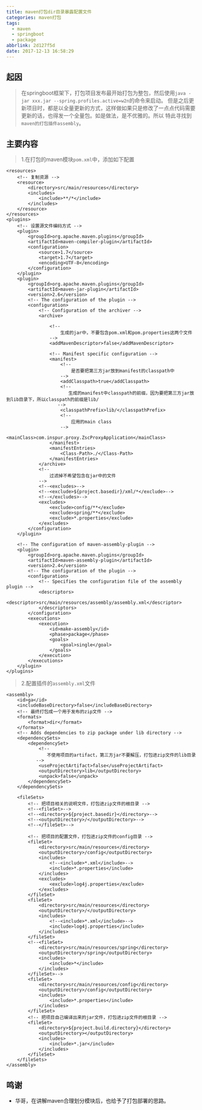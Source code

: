 ```yaml
---
title: maven打包dir目录暴露配置文件
categories: maven打包
tags:
  - maven
  - springboot
  - package
abbrlink: 2d127f5d
date: 2017-12-13 16:58:29
---
```


## 起因
> 在springboot框架下，打包项目发布最开始打包为整包，然后使用`java -jar xxx.jar --spring.profiles.active=w2n`的命令来启动。
但是之后更新项目时，都是以全量更新的方式，这样做如果只是修改了一点点代码需要更新的话，也得发一个全量包。如是做法，是不优雅的。所以
特此寻找到`maven的打包插件assembly`。
<!--more-->
## 主要内容
> 1.在打包的maven模块`pom.xml`中，添加如下配置

	<resources>
        <!-- 复制资源 -->
        <resource>
            <directory>src/main/resources</directory>
            <includes>
                <include>**/*</include>
            </includes>
        </resource>
    </resources>
    <plugins>
        <!-- 设置源文件编码方式 -->
        <plugin>
            <groupId>org.apache.maven.plugins</groupId>
            <artifactId>maven-compiler-plugin</artifactId>
            <configuration>
                <source>1.7</source>
                <target>1.7</target>
                <encoding>UTF-8</encoding>
            </configuration>
        </plugin>
        <plugin>
            <groupId>org.apache.maven.plugins</groupId>
            <artifactId>maven-jar-plugin</artifactId>
            <version>2.6</version>
            <!-- The configuration of the plugin -->
            <configuration>
                <!-- Configuration of the archiver -->
                <archive>

                    <!--
                        生成的jar中，不要包含pom.xml和pom.properties这两个文件
                    -->
                    <addMavenDescriptor>false</addMavenDescriptor>

                    <!-- Manifest specific configuration -->
                    <manifest>
                        <!--
                            是否要把第三方jar放到manifest的classpath中
                        -->
                        <addClasspath>true</addClasspath>
                        <!--
                           生成的manifest中classpath的前缀，因为要把第三方jar放到lib目录下，所以classpath的前缀是lib/
                       -->
                        <classpathPrefix>lib/</classpathPrefix>
                        <!--
                            应用的main class
                        -->
                        <mainClass>com.inspur.proxy.ZscProxyApplication</mainClass>
                    </manifest>
                    <manifestEntries>
                        <Class-Path>./</Class-Path>
                    </manifestEntries>
                </archive>
                <!--
                    过滤掉不希望包含在jar中的文件
                -->
                <!--<excludes>-->
                <!--<exclude>${project.basedir}/xml/*</exclude>-->
                <!--</excludes>-->
                <excludes>
                    <exclude>config/**</exclude>
                    <exclude>spring/**</exclude>
                    <exclude>*.properties</exclude>
                </excludes>
            </configuration>
        </plugin>

        <!-- The configuration of maven-assembly-plugin -->
        <plugin>
            <groupId>org.apache.maven.plugins</groupId>
            <artifactId>maven-assembly-plugin</artifactId>
            <version>2.4</version>
            <!-- The configuration of the plugin -->
            <configuration>
                <!-- Specifies the configuration file of the assembly plugin -->
                <descriptors>
                    <descriptor>src/main/resources/assembly/assembly.xml</descriptor>
                </descriptors>
            </configuration>
            <executions>
                <execution>
                    <id>make-assembly</id>
                    <phase>package</phase>
                    <goals>
                        <goal>single</goal>
                    </goals>
                </execution>
            </executions>
        </plugin>
    </plugins>

> 2.配置插件的`assembly.xml`文件


	<assembly>
	    <id>ga</id>
	    <includeBaseDirectory>false</includeBaseDirectory>
	    <!-- 最终打包成一个用于发布的zip文件 -->
	    <formats>
	        <format>dir</format>
	    </formats>
	    <!-- Adds dependencies to zip package under lib directory -->
	    <dependencySets>
	        <dependencySet>
	            <!--
	               不使用项目的artifact，第三方jar不要解压，打包进zip文件的lib目录
	           -->
	            <useProjectArtifact>false</useProjectArtifact>
	            <outputDirectory>lib</outputDirectory>
	            <unpack>false</unpack>
	        </dependencySet>
	    </dependencySets>

	    <fileSets>
	        <!-- 把项目相关的说明文件，打包进zip文件的根目录 -->
	        <!--<fileSet>-->
	        <!--<directory>${project.basedir}</directory>-->
	        <!--<outputDirectory>/</outputDirectory>-->
	        <!--</fileSet>-->

	        <!-- 把项目的配置文件，打包进zip文件的config目录 -->
	        <fileSet>
	            <directory>src/main/resources</directory>
	            <outputDirectory>/config</outputDirectory>
	            <includes>
	                <!--<include>*.xml</include>-->
	                <include>*.properties</include>
	            </includes>
	            <excludes>
	                <exclude>log4j.properties</exclude>
	            </excludes>
	        </fileSet>
	        <fileSet>
	            <directory>src/main/resources</directory>
	            <outputDirectory>/</outputDirectory>
	            <includes>
	                <!--<include>*.xml</include>-->
	                <include>log4j.properties</include>
	            </includes>
	        </fileSet>
	        <!--<fileSet>
	            <directory>src/main/resources/spring</directory>
	            <outputDirectory>/spring</outputDirectory>
	            <includes>
	                <include>*</include>
	            </includes>
	        </fileSet>-->
	        <fileSet>
	            <directory>src/main/resources/config</directory>
	            <outputDirectory>/config</outputDirectory>
	            <includes>
	                <include>*.properties</include>
	            </includes>
	        </fileSet>
	        <!-- 把项目自己编译出来的jar文件，打包进zip文件的根目录 -->
	        <fileSet>
	            <directory>${project.build.directory}</directory>
	            <outputDirectory></outputDirectory>
	            <includes>
	                <include>*.jar</include>
	            </includes>
	        </fileSet>
	    </fileSets>
	</assembly>

## 鸣谢
* 华哥，在讲解maven合理划分模块后，也给予了打包部署的思路。

